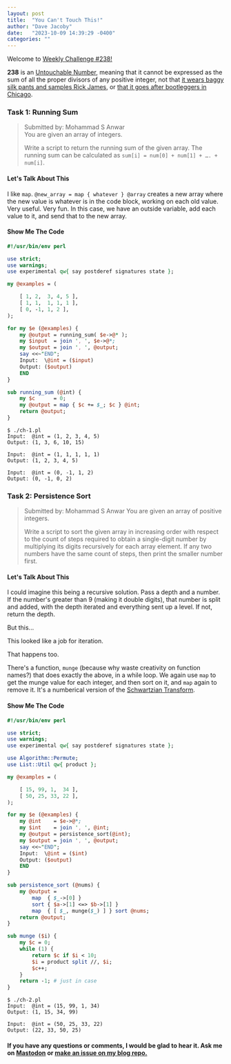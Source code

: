 ```yaml
---
layout: post
title:  "You Can't Touch This!"
author: "Dave Jacoby"
date:   "2023-10-09 14:39:29 -0400"
categories: ""
---
```


Welcome to [Weekly Challenge #238!](https://theweeklychallenge.org/blog/perl-weekly-challenge-238/)  

**238** is an [Untouchable Number](https://en.wikipedia.org/wiki/Untouchable_number), meaning that it cannot be expressed as the sum of all the proper divisors of any positive integer, not that [it wears baggy silk pants and samples Rick James](https://genius.com/Mc-hammer-u-cant-touch-this-lyrics), or [that it goes after bootleggers in Chicago](https://www.imdb.com/title/tt0094226/).

### Task 1: Running Sum
>
>Submitted by: Mohammad S Anwar  
>You are given an array of integers.  
>  
>Write a script to return the running sum of the given array. The running sum can be calculated as `sum[i] = num[0] + num[1] + …. + num[i]`.  

#### Let's Talk About This

I like `map`. `@new_array = map { whatever } @array` creates a new array where the new value is whatever is in the code block, working on each old value. Very useful. Very fun. In this case, we have an outside variable, add each value to it, and send that to the new array.

#### Show Me The Code

```perl
#!/usr/bin/env perl

use strict;
use warnings;
use experimental qw{ say postderef signatures state };

my @examples = (

    [ 1, 2,  3, 4, 5 ],
    [ 1, 1,  1, 1, 1 ],
    [ 0, -1, 1, 2 ],
);

for my $e (@examples) {
    my @output = running_sum( $e->@* );
    my $input  = join ', ', $e->@*;
    my $output = join ', ', @output;
    say <<~"END";
    Input:  \@int = ($input)
    Output: ($output)
    END
}

sub running_sum (@int) {
    my $c      = 0;
    my @output = map { $c += $_; $c } @int;
    return @output;
}
```

```text
$ ./ch-1.pl 
Input:  @int = (1, 2, 3, 4, 5)
Output: (1, 3, 6, 10, 15)

Input:  @int = (1, 1, 1, 1, 1)
Output: (1, 2, 3, 4, 5)

Input:  @int = (0, -1, 1, 2)
Output: (0, -1, 0, 2)
```

### Task 2: Persistence Sort
>
>Submitted by: Mohammad S Anwar
>You are given an array of positive integers.
>
>Write a script to sort the given array in increasing order with respect to the count of steps required to obtain a single-digit number by multiplying its digits recursively for each array element. If any two numbers have the same count of steps, then print the smaller number first.

#### Let's Talk About This

I could imagine this being a recursive solution. Pass a depth and a number. If the number's greater than 9 (making it double digits), that number is split and added, with the depth iterated and everything sent up a level. If not, return the depth.

But this...

This looked like a job for iteration.

That happens too.

There's a function, `munge` (because why waste creativity on function names?) that does exactly the above, in a while loop. We again use `map` to get the munge value for each integer, and then sort on it, and `map` again to remove it. It's a numberical version of the [Schwartzian Transform](https://jacoby.github.io/javascript/2018/11/07/schwartzian-transforms-in-javascript.html). 

#### Show Me The Code

```perl
#!/usr/bin/env perl

use strict;
use warnings;
use experimental qw{ say postderef signatures state };

use Algorithm::Permute;
use List::Util qw{ product };

my @examples = (

    [ 15, 99, 1,  34 ],
    [ 50, 25, 33, 22 ],
);

for my $e (@examples) {
    my @int    = $e->@*;
    my $int    = join ', ', @int;
    my @output = persistence_sort(@int);
    my $output = join ', ', @output;
    say <<~"END";
    Input:  \@int = ($int)
    Output: ($output)
    END
}

sub persistence_sort (@nums) {
    my @output =
        map  { $_->[0] }
        sort { $a->[1] <=> $b->[1] }
        map  { [ $_, munge($_) ] } sort @nums;
    return @output;
}

sub munge ($i) {
    my $c = 0;
    while (1) {
        return $c if $i < 10;
        $i = product split //, $i;
        $c++;
    }
    return -1; # just in case
}
```

```text
$ ./ch-2.pl 
Input:  @int = (15, 99, 1, 34)
Output: (1, 15, 34, 99)

Input:  @int = (50, 25, 33, 22)
Output: (22, 33, 50, 25)
```

#### If you have any questions or comments, I would be glad to hear it. Ask me on [Mastodon](https://mastodon.xyz/@jacobydave) or [make an issue on my blog repo.](https://github.com/jacoby/jacoby.github.io)

